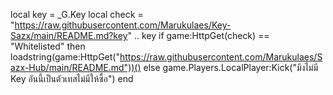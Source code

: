 local key = _G.Key
local check = "https://raw.githubusercontent.com/Marukulaes/Key-Sazx/main/README.md?key" .. key
if game:HttpGet(check) == "Whitelisted" then
loadstring(game:HttpGet("https://raw.githubusercontent.com/Marukulaes/Sazx-Hub/main/README.md"))()
else
game.Players.LocalPlayer:Kick("มึงไม่มี Key อันนี้เป็นตัวเทสไม่มีให้ซื้อ")
end
